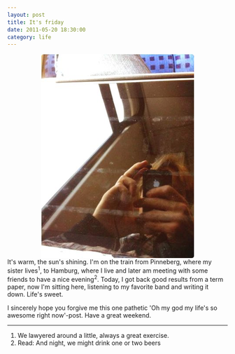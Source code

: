 ```yaml
---
layout: post
title: It's friday
date: 2011-05-20 18:30:00
category: life
---
```

<div align="center"><img src="/images/sun.jpg" align="middle" alt="I really couldn't get more cool stuff into this one"></div>  
It's warm, the sun's shining. I'm on the train from Pinneberg, where my sister lives<sup>1</sup>, to Hamburg, where I live and later am meeting with some friends to have a nice evening<sup>2</sup>. Today, I got back good results from a term paper, now I'm sitting here, listening to my favorite band and writing it down. Life's sweet.

I sincerely hope you forgive me this one pathetic 'Oh my god my life's so awesome right now'-post. Have a great weekend.  

---  

1. We lawyered around a little, always a great exercise.
2. Read: And night, we might drink one or two beers
